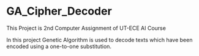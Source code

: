 # GA_Cipher_Decoder
This Project is 2nd Computer Assignment of UT-ECE AI Course

In this project Genetic Algorithm is used to decode texts which have been encoded using a one-to-one substitution. 

